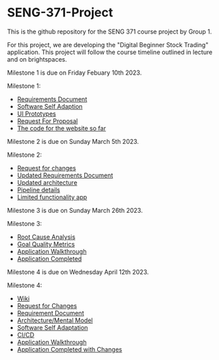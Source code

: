 # SENG-371-Project

This is the github repository for the SENG 371 course project by Group 1.

For this project, we are developing the "Digital Beginner Stock Trading" application. This project will follow the course timeline outlined in lecture and on brightspaces.

Milestone 1 is due on Friday Febuary 10th 2023.

Milestone 1:

* [Requirements Document](./RequirementsDocument.pdf)
* [Software Self Adaption](./SelfAdaption.md)
* [UI Prototypes](./UI.md)
* [Request For Proposal](./RFP.md)
* [The code for the website so far](./website)

Milestone 2 is due on Sunday March 5th 2023.

Milestone 2:

* [Request for changes](./RequestForChangesInRD.pdf)
* [Updated Requirements Document](./UpdatedRequirementsDocument.pdf)
* [Updated architecture](./UpdatedMentalModel.png)
* [Pipeline details](https://github.com/christianbookout/SENG-371-Project/wiki/CI-CD)
* [Limited functionality app](./website)

Milestone 3 is due on Sunday March 26th 2023.

Milestone 3:

* [Root Cause Analysis](./Root_Cause_Analysis.pdf)
* [Goal Quality Metrics](./Goal_Quality_Metrics.pdf)
* [Application Walkthrough](https://github.com/christianbookout/SENG-371-Project/wiki/App-Walkthrough)
* [Application Completed](./website)

Milestone 4 is due on Wednesday April 12th 2023. 

Milestone 4: 

* [Wiki](https://github.com/christianbookout/SENG-371-Project/wiki)
* [Request for Changes](./RFC.pdf)
* [Requirement Document](./RequirementDocument.pdf)
* [Architecture/Mental Model](./UpdatedMentalModel.png)
* [Software Self Adaptation](./SelfAdaption.md)
* [CI/CD](https://github.com/christianbookout/SENG-371-Project/wiki/CI-CD)
* [Application Walkthrough](https://github.com/christianbookout/SENG-371-Project/wiki/App-Walkthrough)
* [Application Completed with Changes](./website)
